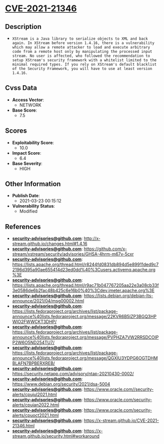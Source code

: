 
# [CVE-2021-21346](http://x-stream.github.io/changes.html#1.4.16)

## Description

- `XStream is a Java library to serialize objects to XML and back again. In XStream before version 1.4.16, there is a vulnerability which may allow a remote attacker to load and execute arbitrary code from a remote host only by manipulating the processed input stream. No user is affected, who followed the recommendation to setup XStream's security framework with a whitelist limited to the minimal required types. If you rely on XStream's default blacklist of the Security Framework, you will have to use at least version 1.4.16.`

## Cvss Data

- **Access Vector**:
  - NETWORK
- **Base Score**:
  - 7.5

## Scores

- **Exploitability Score**:
  - 10.0
- **Impact Score**:
  - 6.4
- **Base Severity**:
  - HIGH

## Other Information

- **Publish Date**:
  - 2021-03-23 00:15:12
- **Vulnerability Status**:
  - Modified

## References

- **security-advisories@github.com**: http://x-stream.github.io/changes.html#1.4.16
- **security-advisories@github.com**: https://github.com/x-stream/xstream/security/advisories/GHSA-4hrm-m67v-5cxr
- **security-advisories@github.com**: https://lists.apache.org/thread.html/r8244fd0831db894d5e89911ded9c72196d395a90ae655414d23ed0dd%40%3Cusers.activemq.apache.org%3E
- **security-advisories@github.com**: https://lists.apache.org/thread.html/r9ac71b047767205aa22e3a08cb33f3e0586de6b2fac48b425c6e16b0%40%3Cdev.jmeter.apache.org%3E
- **security-advisories@github.com**: https://lists.debian.org/debian-lts-announce/2021/04/msg00002.html
- **security-advisories@github.com**: https://lists.fedoraproject.org/archives/list/package-announce%40lists.fedoraproject.org/message/22KVR6B5IZP3BGQ3HPWIO2FWWCKT3DHP/
- **security-advisories@github.com**: https://lists.fedoraproject.org/archives/list/package-announce%40lists.fedoraproject.org/message/PVPHZA7VW2RRSDCOIPP2W6O5ND254TU7/
- **security-advisories@github.com**: https://lists.fedoraproject.org/archives/list/package-announce%40lists.fedoraproject.org/message/QGXIU3YDPG6OGTDHMBLAFN7BPBERXREB/
- **security-advisories@github.com**: https://security.netapp.com/advisory/ntap-20210430-0002/
- **security-advisories@github.com**: https://www.debian.org/security/2021/dsa-5004
- **security-advisories@github.com**: https://www.oracle.com//security-alerts/cpujul2021.html
- **security-advisories@github.com**: https://www.oracle.com/security-alerts/cpujan2022.html
- **security-advisories@github.com**: https://www.oracle.com/security-alerts/cpuoct2021.html
- **security-advisories@github.com**: https://x-stream.github.io/CVE-2021-21346.html
- **security-advisories@github.com**: https://x-stream.github.io/security.html#workaround
